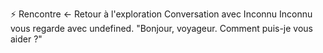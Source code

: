 ⚡ Rencontre
← Retour à l'exploration
Conversation avec Inconnu
Inconnu vous regarde avec undefined. "Bonjour, voyageur. Comment puis-je vous aider ?"